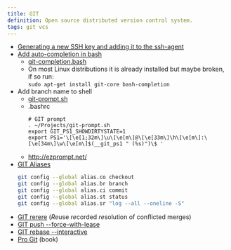```yaml
---
title: GIT
definition: Open source distributed version control system.
tags: git vcs
---
```


- [Generating a new SSH key and adding it to the ssh-agent](https://help.github.com/en/articles/generating-a-new-ssh-key-and-adding-it-to-the-ssh-agent)
- [Add auto-completion in bash](https://git-scm.com/book/en/v2/Appendix-A:-Git-in-Other-Environments-Git-in-Bash)
  - [git-completion.bash](https://github.com/git/git/blob/master/contrib/completion/git-completion.bash)
  - On most Linux distributions it is already installed but maybe broken, if so
    run:  
    `sudo apt-get install git-core bash-completion`
- Add branch name to shell
  - [git-prompt.sh](https://github.com/git/git/blob/master/contrib/completion/git-prompt.sh)
  - .bashrc
    ```
    # GIT prompt
    . ~/Projects/git-prompt.sh
    export GIT_PS1_SHOWDIRTYSTATE=1
    export PS1='\[\e[1;32m\]\u\[\e[m\]@\[\e[33m\]\h\[\e[m\]:\[\e[34m\]\w\[\e[m\]$(__git_ps1 " (%s)")\$ '
    ```
  - http://ezprompt.net/
- [GIT Aliases](https://git-scm.com/book/en/v2/Git-Basics-Git-Aliases)
  ```bash
  git config --global alias.co checkout
  git config --global alias.br branch
  git config --global alias.ci commit
  git config --global alias.st status
  git config --global alias.sr "log --all --oneline -S"
  ```
- [GIT rerere](https://git-scm.com/docs/git-rerere) (*Re*use *re*corded
  *re*solution of conflicted merges)
- [GIT push --force-with-lease](https://git-scm.com/docs/git-push#Documentation/git-push.txt---no-force-with-lease)
- [GIT rebase --interactive](https://git-scm.com/docs/git-rebase#Documentation/git-rebase.txt---interactive)
- [Pro Git](https://git-scm.com/book/en/v2) (book)
